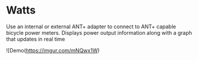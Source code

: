 # Watts

Use an internal or external ANT+ adapter to connect to ANT+ capable bicycle power meters. Displays power output information along with a graph that updates in real time

![Demo(https://imgur.com/mNQwx1W)
